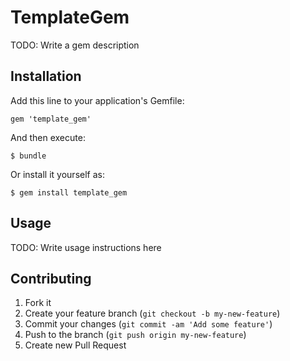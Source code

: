 # TemplateGem

TODO: Write a gem description

## Installation

Add this line to your application's Gemfile:

    gem 'template_gem'

And then execute:

    $ bundle

Or install it yourself as:

    $ gem install template_gem

## Usage

TODO: Write usage instructions here

## Contributing

1. Fork it
2. Create your feature branch (`git checkout -b my-new-feature`)
3. Commit your changes (`git commit -am 'Add some feature'`)
4. Push to the branch (`git push origin my-new-feature`)
5. Create new Pull Request
